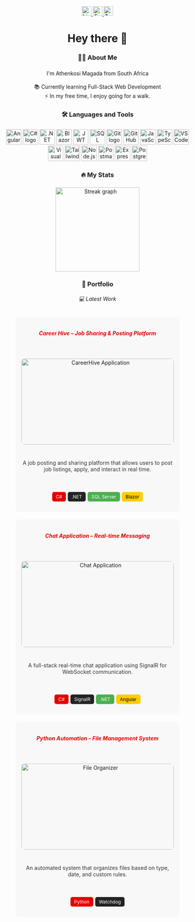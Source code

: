 <div align="center">
  <a href="https://www.linkedin.com/in/athenkosimagada" target="_blank">
    <img src="https://img.shields.io/static/v1?message=LinkedIn&logo=linkedin&label=&color=0077B5&logoColor=white&labelColor=&style=for-the-badge" height="25" alt="LinkedIn logo" />
  </a>
  <a href="https://web.facebook.com/profile.php?id=100056291911750" target="_blank">
    <img src="https://img.shields.io/static/v1?message=Facebook&logo=facebook&label=&color=1877F2&logoColor=white&labelColor=&style=for-the-badge" height="25" alt="Facebook logo" />
  </a>
  <a href="https://twitter.com/athenkosi_rsa" target="_blank">
    <img src="https://img.shields.io/static/v1?message=Twitter&logo=twitter&label=&color=1DA1F2&logoColor=white&labelColor=&style=for-the-badge" height="25" alt="Twitter logo" />
  </a>
</div>

###

<h1 align="center">Hey there 👋</h1>

###

<h3 align="center">👨‍💻 About Me</h3>

###

<p align="center">
  I'm Athenkosi Magada from South Africa<br><br>
  📚 Currently learning Full-Stack Web Development<br>
  ⚡ In my free time, I enjoy going for a walk.
</p>

###

<h3 align="center">🛠 Languages and Tools</h3>

###

<div align="center">
  <img src="https://img.shields.io/badge/Angular-DD0031?logo=angular&logoColor=white&style=for-the-badge" height="40" alt="Angular logo" />
  <img src="https://img.shields.io/badge/C%23-239120?logo=csharp&logoColor=white&style=for-the-badge" height="40" alt="C# logo" />
  <img src="https://img.shields.io/badge/.NET Core-512BD4?logo=dotnet&logoColor=white&style=for-the-badge" height="40" alt=".NET Core logo" />
  <img src="https://img.shields.io/badge/Blazor-512BD4?logo=blazor&logoColor=white&style=for-the-badge" height="40" alt="Blazor logo" />
  <img src="https://img.shields.io/badge/JWT-000000?logo=jsonwebtokens&logoColor=white&style=for-the-badge" height="40" alt="JWT logo" />
  <img src="https://img.shields.io/badge/SQL Server-CC2927?logo=microsoftsqlserver&logoColor=white&style=for-the-badge" height="40" alt="SQL Server logo" />
  <img src="https://img.shields.io/badge/Git-F05032?logo=git&logoColor=white&style=for-the-badge" height="40" alt="Git logo" />
  <img src="https://img.shields.io/badge/GitHub-181717?logo=github&logoColor=white&style=for-the-badge" height="40" alt="GitHub logo" />
  <img src="https://img.shields.io/badge/JavaScript-F7DF1E?logo=javascript&logoColor=black&style=for-the-badge" height="40" alt="JavaScript logo" />
  <img src="https://img.shields.io/badge/TypeScript-3178C6?logo=typescript&logoColor=white&style=for-the-badge" height="40" alt="TypeScript logo" />
  <img src="https://img.shields.io/badge/Visual Studio Code-007ACC?logo=visualstudiocode&logoColor=white&style=for-the-badge" height="40" alt="VSCode logo" />
  <img src="https://img.shields.io/badge/Visual Studio-5C2D91?logo=visualstudio&logoColor=white&style=for-the-badge" height="40" alt="Visual Studio logo" />
  <img src="https://img.shields.io/badge/Tailwind CSS-06B6D4?logo=tailwindcss&logoColor=black&style=for-the-badge" height="40" alt="Tailwind CSS logo" />
  <img src="https://img.shields.io/badge/Node.js-339933?logo=nodedotjs&logoColor=white&style=for-the-badge" height="40" alt="Node.js logo" />
  <img src="https://img.shields.io/badge/Postman-FF6C37?logo=postman&logoColor=black&style=for-the-badge" height="40" alt="Postman logo" />
  <img src="https://img.shields.io/badge/Express.js-000000?logo=express&logoColor=white&style=for-the-badge" height="40" alt="Express.js logo" />
  <img src="https://img.shields.io/badge/PostgreSQL-336791?logo=postgresql&logoColor=white&style=for-the-badge" height="40" alt="PostgreSQL logo" />
</div>

###

<h3 align="center">🔥 My Stats</h3>

###

<div align="center">
  <img src="https://streak-stats.demolab.com?user=athenkosimagada&locale=en&mode=daily&theme=dark&hide_border=false&border_radius=5&order=3" height="220" alt="Streak graph" />
</div>

###

<h3 align="center">🎨 Portfolio</h3>
<h6 align="center">💻 Latest Work</h6>

<div align="center" style="display: flex; flex-wrap: wrap; justify-content: center; gap: 20px;">

  <!-- Project 1 -->
  <div style="max-width: 400px; min-height: 480px; text-align: center; background: #f8f8f8; padding: 15px; border-radius: 10px; display: flex; flex-direction: column; justify-content: space-between;">
    <h6 style="color: #E50000; font-weight: bold;">Career Hive – Job Sharing & Posting Platform</h6>
    <a href="https://github.com/athenkosimagada/careerhive">
      <img src="https://github.com/user-attachments/assets/930aadec-d6c0-4574-8f14-91b94ee82136"
           style="width: 100%; aspect-ratio: 16/9; object-fit: cover; object-position: center; border-radius: 8px;" 
           alt="CareerHive Application" />
    </a>
    <p style="font-size: 14px; color: #333;">A job posting and sharing platform that allows users to post job listings, apply, and interact in real time.</p>
    <div style="display: flex; gap: 5px; justify-content: center;">
      <p style="background: #E50000; color: white; padding: 5px 10px; border-radius: 5px; font-size: 12px;">C#</p>
      <p style="background: #232323; color: white; padding: 5px 10px; border-radius: 5px; font-size: 12px;">.NET</p>
      <p style="background: #4CAF50; color: white; padding: 5px 10px; border-radius: 5px; font-size: 12px;">SQL Server</p>
      <p style="background: #FFCC00; color: black; padding: 5px 10px; border-radius: 5px; font-size: 12px;">Blazor</p>
    </div>
  </div>

  <!-- Project 2 -->
  <div style="max-width: 400px; min-height: 480px; text-align: center; background: #f8f8f8; padding: 15px; border-radius: 10px; display: flex; flex-direction: column; justify-content: space-between;">
    <h6 style="color: #E50000; font-weight: bold;">Chat Application – Real-time Messaging</h6>
    <a href="https://github.com/athenkosimagada/SignalR-Applicatio">
      <img src="https://herobot.app/wp-content/uploads/2022/11/11-Reasons-Why-A-Chat-Application-Is-Great-For-Business_1.jpg"
           style="width: 100%; aspect-ratio: 16/9; object-fit: cover; object-position: center; border-radius: 8px;" 
           alt="Chat Application" />
    </a>
    <p style="font-size: 14px; color: #333;">A full-stack real-time chat application using SignalR for WebSocket communication.</p>
    <div style="display: flex; gap: 5px; justify-content: center;">
      <p style="background: #E50000; color: white; padding: 5px 10px; border-radius: 5px; font-size: 12px;">C#</p>
      <p style="background: #232323; color: white; padding: 5px 10px; border-radius: 5px; font-size: 12px;">SignalR</p>
      <p style="background: #4CAF50; color: white; padding: 5px 10px; border-radius: 5px; font-size: 12px;">.NET</p>
      <p style="background: #FFCC00; color: black; padding: 5px 10px; border-radius: 5px; font-size: 12px;">Angular</p>
    </div>
  </div>

  <!-- Project 3 -->
  <div style="max-width: 400px; min-height: 480px; text-align: center; background: #f8f8f8; padding: 15px; border-radius: 10px; display: flex; flex-direction: column; justify-content: space-between;">
    <h6 style="color: #E50000; font-weight: bold;">Python Automation – File Management System</h6>
    <a href="https://github.com/athenkosimagada/file-organizer">
      <img src="https://github.com/user-attachments/assets/06c9c9ad-0642-47a9-8d11-7988d4077aa3"
           style="width: 100%; aspect-ratio: 16/9; object-fit: cover; object-position: center; border-radius: 8px;" 
           alt="File Organizer" />
    </a>
    <p style="font-size: 14px; color: #333;">An automated system that organizes files based on type, date, and custom rules.</p>
    <div style="display: flex; gap: 5px; justify-content: center;">
      <p style="background: #E50000; color: white; padding: 5px 10px; border-radius: 5px; font-size: 12px;">Python</p>
      <p style="background: #232323; color: white; padding: 5px 10px; border-radius: 5px; font-size: 12px;">Watchdog</p>
    </div>
  </div>

</div>
